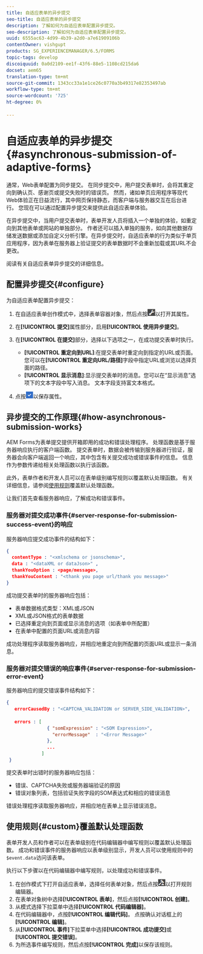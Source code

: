 ```yaml
---
title: 自适应表单的异步提交
seo-title: 自适应表单的异步提交
description: 了解如何为自适应表单配置异步提交。
seo-description: 了解如何为自适应表单配置异步提交。
uuid: 6555ac63-4d99-4b39-a2d0-a7e61909106b
contentOwner: vishgupt
products: SG_EXPERIENCEMANAGER/6.5/FORMS
topic-tags: develop
discoiquuid: 0a0d2109-ee1f-43f6-88e5-1108cd215da6
docset: aem65
translation-type: tm+mt
source-git-commit: 1343cc33a1e1ce26c0770a3b49317e82353497ab
workflow-type: tm+mt
source-wordcount: '725'
ht-degree: 0%

---
```



# 自适应表单的异步提交{#asynchronous-submission-of-adaptive-forms}

通常，Web表单配置为同步提交。 在同步提交中，用户提交表单时，会将其重定向到确认页、感谢页或提交失败时的错误页。 然而，诸如单页应用程序等现代Web体验正在日益流行，其中网页保持静态，而客户端与服务器交互在后台进行。 您现在可以通过配置异步提交来提供此自适应表单体验。

在异步提交中，当用户提交表单时，表单开发人员将插入一个单独的体验，如重定向到其他表单或网站的单独部分。 作者还可以插入单独的服务，如向其他数据存储发送数据或添加自定义分析引擎。在异步提交时，自适应表单的行为类似于单页应用程序，因为表单在服务器上验证提交的表单数据时不会重新加载或其URL不会更改。

阅读有关自适应表单异步提交的详细信息。

## 配置异步提交{#configure}

为自适应表单配置异步提交：

1. 在自适应表单创作模式中，选择表单容器对象，然后点按![cmpr1](assets/cmppr1.png)以打开其属性。
1. 在&#x200B;**[!UICONTROL 提交]**&#x200B;属性部分，启用&#x200B;**[!UICONTROL 使用异步提交]**。
1. 在&#x200B;**[!UICONTROL 在提交]**&#x200B;部分，选择以下选项之一，在成功提交表单时执行。

   * **[!UICONTROL 重定向到URL]**:在提交表单时重定向到指定的URL或页面。您可以在&#x200B;**[!UICONTROL 重定向URL/路径]**&#x200B;字段中指定URL或浏览以选择页面的路径。
   * **[!UICONTROL 显示消息]**:显示提交表单时的消息。您可以在“显示消息”选项下的文本字段中写入消息。 文本字段支持富文本格式。

1. 点按![check-button1](assets/check-button1.png)以保存属性。

## 异步提交的工作原理{#how-asynchronous-submission-works}

AEM Forms为表单提交提供开箱即用的成功和错误处理程序。 处理函数是基于服务器响应执行的客户端函数。 提交表单时，数据会被传输到服务器进行验证，服务器会向客户端返回一个响应，其中包含有关提交成功或错误事件的信息。 信息作为参数传递给相关处理函数以执行该函数。

此外，表单作者和开发人员可以在表单级别编写规则以覆盖默认处理函数。 有关详细信息，请参阅[使用规则](#custom)覆盖默认处理函数。

让我们首先查看服务器响应，了解成功和错误事件。

### 服务器对提交成功事件{#server-response-for-submission-success-event}的响应

服务器响应提交成功事件的结构如下：

```json
{
  contentType : "<xmlschema or jsonschema>",
  data : "<dataXML or dataJson>" ,
  thankYouOption : <page/message>,
  thankYouContent : "<thank you page url/thank you message>"
}
```

成功提交表单时的服务器响应包括：

* 表单数据格式类型：XML或JSON
* XML或JSON格式的表单数据
* 已选择重定向到页面或显示消息的选项（如表单中所配置）
* 在表单中配置的页面URL或消息内容

成功处理程序读取服务器响应，并相应地重定向到所配置的页面URL或显示一条消息。

### 服务器对提交错误的响应事件{#server-response-for-submission-error-event}

服务器响应的提交错误事件结构如下：

```json
{
   errorCausedBy : "<CAPTCHA_VALIDATION or SERVER_SIDE_VALIDATION>",

   errors : [
               { "somExpression" : "<SOM Expression>",
                 "errorMessage"  : "<Error Message>"
               },
               ...
             ]
 }
```

提交表单时出错时的服务器响应包括：

* 错误、CAPTCHA失败或服务器端验证的原因
* 错误对象列表，包括验证失败字段的SOM表达式和相应的错误消息

错误处理程序读取服务器响应，并相应地在表单上显示错误消息。

## 使用规则{#custom}覆盖默认处理函数

表单开发人员和作者可以在表单级别在代码编辑器中编写规则以覆盖默认处理函数。 成功和错误事件的服务器响应以表单级别显示，开发人员可以使用规则中的`$event.data`访问该表单。

执行以下步骤以在代码编辑器中编写规则，以处理成功和错误事件。

1. 在创作模式下打开自适应表单，选择任何表单对象，然后点按![edit-rules1](assets/edit-rules1.png)以打开规则编辑器。
1. 在表单对象树中选择&#x200B;**[!UICONTROL 表单]**，然后点按&#x200B;**[!UICONTROL 创建]**。
1. 从模式选择下拉菜单中选择&#x200B;**[!UICONTROL 代码编辑器]**。
1. 在代码编辑器中，点按&#x200B;**[!UICONTROL 编辑代码]**。 点按确认对话框上的&#x200B;**[!UICONTROL 编辑]**。
1. 从&#x200B;**[!UICONTROL 事件]**&#x200B;下拉菜单中选择&#x200B;**[!UICONTROL 成功提交]**&#x200B;或&#x200B;**[!UICONTROL 提交错误]**。
1. 为所选事件编写规则，然后点按&#x200B;**[!UICONTROL 完成]**&#x200B;以保存该规则。

